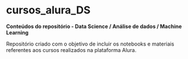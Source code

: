 # cursos_alura_DS

**Conteúdos do repositório - Data Science / Análise de dados / Machine Learning**

Repositório criado com o objetivo de incluir os notebooks e materiais referentes aos cursos realizados na plataforma Alura.
